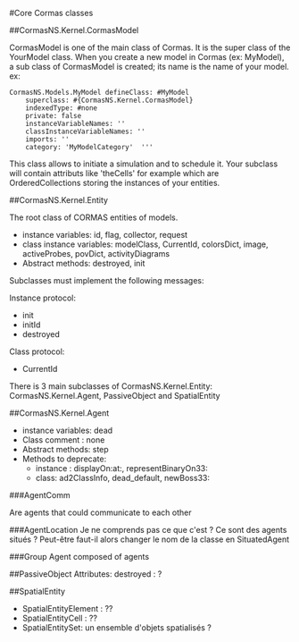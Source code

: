 #Core Cormas classes


##CormasNS.Kernel.CormasModel

CormasModel is one of the main class of Cormas. It is the super class of the YourModel class.
When you create a new model in Cormas (ex: MyModel), a sub class of CormasModel is created; its name is the name of your model. ex:

	CormasNS.Models.MyModel defineClass: #MyModel
		superclass: #{CormasNS.Kernel.CormasModel}
		indexedType: #none
		private: false
		instanceVariableNames: ''
		classInstanceVariableNames: ''
		imports: ''
		category: 'MyModelCategory'  '''
	
This class allows to initiate a simulation and to schedule it.
Your subclass will contain attributs like 'theCells' for example which are OrderedCollections storing the instances of your entities.



##CormasNS.Kernel.Entity

The root class of CORMAS entities of models.

- instance variables: id, flag, collector, request 
- class instance variables: modelClass, CurrentId, colorsDict, image, activeProbes, povDict, activityDiagrams
- Abstract methods: destroyed, init

Subclasses must implement the following messages:

Instance protocol:

- init
- initId
- destroyed

Class protocol:

- CurrentId

There is 3 main subclasses of CormasNS.Kernel.Entity: CormasNS.Kernel.Agent, PassiveObject and SpatialEntity

##CormasNS.Kernel.Agent

- instance variables: dead
- Class comment : none
- Abstract methods: step
- Methods to deprecate: 
 	- instance : displayOn:at:, representBinaryOn33:
 	- class: ad2ClassInfo, dead_default, newBoss33:
 
###AgentComm

Are agents that could communicate to each other

###AgentLocation
Je ne comprends pas ce que c'est ? Ce sont des agents situés ? Peut-être faut-il alors changer le nom de la classe en SituatedAgent

###Group
Agent composed of agents

##PassiveObject
Attributes: destroyed : ?

##SpatialEntity

- SpatialEntityElement : ??
- SpatialEntityCell : ??
- SpatialEntitySet: un ensemble d'objets spatialisés ?


